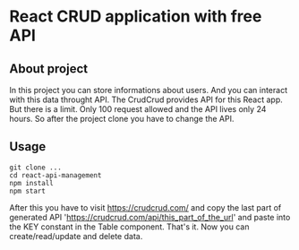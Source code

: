 # React CRUD application with free API

## About project
In this project you can store informations about users. And you can interact with this data throught API. The CrudCrud provides API for this React app. But there is a limit. Only 100 request allowed and the API lives only 24 hours. So after the project clone you have to change the API.
## Usage 
```
git clone ...
cd react-api-management
npm install
npm start
```
After this you have to visit https://crudcrud.com/ and copy the last part of generated API 'https://crudcrud.com/api/this_part_of_the_url' and paste into the KEY constant in the Table component. That's it. Now you can create/read/update and delete data.
